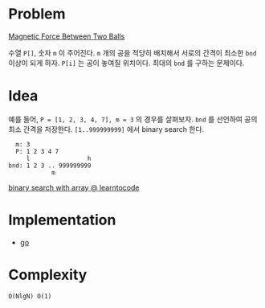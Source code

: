 # Problem

[Magnetic Force Between Two Balls](https://leetcode.com/problems/magnetic-force-between-two-balls/)

수열 `P[]`, 숫자 `m` 이 주어진다. `m` 개의 공을 적당히 배치해서 서로의
간격이 최소한 `bnd` 이상이 되게 하자. `P[i]` 는 공이 놓여질
위치이다. 최대의 `bnd` 를 구하는 문제이다.

# Idea

예를 들어, `P = [1, 2, 3, 4, 7], m = 3` 의 경우를 살펴보자.  `bnd` 를
선언하여 공의 최소 간격을 저장한다. `[1..999999999]` 에서 binary
search 한다.

```
  m: 3
  P: 1 2 3 4 7
     l                h
bnd: 1 2 3 .. 999999999
            m
```

[binary search with array @ learntocode](/fundamentals/search/binarysearch/README.md)

# Implementation

* [go](a.go)

# Complexity

```
O(NlgN) O(1)
```
